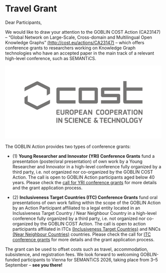 # Travel Grant

Dear Participants, 

We would like to draw your attention to the GOBLIN COST Action (CA23147) – “Global Network on Large-Scale, Cross-domain and Multilingual Open Knowledge Graphs” [(http://cost.eu/actions/CA23147)](http://cost.eu/actions/CA23147) – which offers conference grants to researchers working on Knowledge Graph technologies who have an accepted paper in the main track of a relevant high-level conference, such as SEMANTiCS.
<div style="text-align: center;">
    <a href="https://www.cost.eu/actions/CA23147/" targettarget="_blank">
       <img src="../img/cost.png" style=""  height="auto" alt="">
    </a>
</div>

The GOBLIN Action provides two types of conference grants:

- (1) **Young Researcher and Innovator (YRI) Conference Grants** fund a presentation (poster/oral presentation) of own work by a Young Researcher and Innovator in a high-level conference fully organized by a third party, i.e. not organized nor co-organized by the GOBLIN COST Action. The call is open to GOBLIN Action participants aged below 40 years.
Please check the [call for YRI conference grants](https://drive.google.com/file/d/1uLggVCgPTXmv4M_TUocqaBP9dKmv_6GW/view) for more details and the grant application process.

- (2) **Inclusiveness Target Countries (ITC) Conference Grants** fund oral presentations of own work falling within the scope of the GOBLIN Action by an Action Participant affiliated to a legal entity located in an Inclusiveness Target Country / Near Neighbour Country in a high-level conference fully organized by a third party, i.e. not organized nor co-organized by the GOBLIN COST Action.
The call is open to action participants affiliated in ITCs [(Inclusiveness Target Countries)](https://www.cost.eu/about/strategy/excellence-and-inclusiveness/) and NNCs [(Near Neighbour Countries)](https://www.cost.eu/cost-meets-researchers-nnc/) countries.
Please check the call for [ITC conference grants](https://drive.google.com/file/d/11Vzbn7FBVN7kVoKnRGVi_Ua7FxqHYn8m/view) for more details and the grant application process.

The grant can be used to offset costs such as travel, accommodation, subsistence, and registration fees.
We look forward to welcoming GOBLIN-funded participants to Vienna for SEMANTiCS 2026, taking place from 3–5 September – **see you there!**
